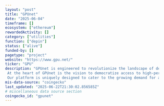 ```yaml
---
layout: "post"
title: "GPUnet"
date: "2025-06-04"
timeframe: []
ecosystem: ["ethereum"]
rewardedActivity: []
category: ["utilities"]
function: ["depin"]
status: ["alive"]
funded-by: []
pagetype: "project"
website: "https://www.gpu.net/"
ticker: "GPU"
description: "GPUnet is engineered to revolutionize the landscape of decentralized computing power, offering a robust and scalable solution for a wide range of computational needs.  At the heart of GPUnet is the vision to democratize access to high-performance computing resources, making them readily available for diverse applications ranging from data analysis and scientific research to AI development and beyond. Our platform is uniquely designed to cater to the growing demand for accessible and efficient ..."
mis-data-source: "coingecko"
last_updated: "2025-06-22T21:30:02.856585Z"
# miscellaneous data source section
coingecko_id: "gpunet"
---
```

